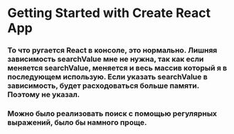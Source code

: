# Getting Started with Create React App

### То что ругается React в консоле, это нормально. Лишняя зависимость searchValue мне не нужна, так как если меняется searchValue, меняется и весь массив который я в последующем использую. Если указать searchValue в зависимость, будет расходоваться больше памяти. Поэтому не указал.

### Можно было реализовать поиск с помощью регулярных выражений, было бы намного проще. 
